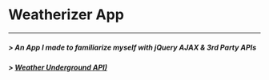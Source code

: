 # Weatherizer App
---
##### > An App I made to familiarize myself with jQuery AJAX & 3rd Party APIs
##### > [Weather Underground API) ](http://www.wunderground.com/weather/api/)